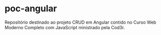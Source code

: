 # poc-angular
Repositório destinado ao projeto CRUD em Angular contido no Curso Web Moderno Completo com JavaScript ministrado pela Cod3r.
